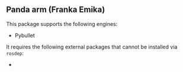 ## Panda arm (Franka Emika)

This package supports the following engines:
- Pybullet

It requires the following external packages that cannot be installed via `rosdep`:

-